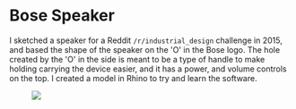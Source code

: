 # Bose Speaker

I sketched a speaker for a Reddit `/r/industrial_design` challenge in 2015, and based the shape of the speaker on the 'O' in the Bose logo. The hole created by the 'O' in the side is meant to be a type of handle to make holding carrying the device easier, and it has a power, and volume controls on the top. I created a model in Rhino to try and learn the software.

<figure class='folio_image' id='hero'>
	<a target='_blank'>
		<img src='../includes/portfolio_images/bose_speaker.jpg'>
	</a>
<figcaption></figcaption>
</figure>